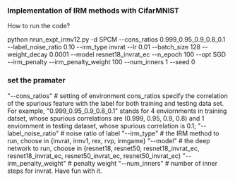 ### Implementation of IRM methods with CifarMNIST

How to run the code?

python nrun_expt_irmv12.py  -d SPCM --cons_ratios 0.999_0.95_0.9_0.8_0.1 --label_noise_ratio 0.10 --irm_type invrat  --lr 0.01 --batch_size 128 --weight_decay 0.0001 --model resnet18_invrat_ec --n_epoch 100  --opt SGD  --irm_penalty --irm_penalty_weight 100 --num_inners 1  --seed 0

### set the pramater
"--cons_ratios" # setting of environment 
cons_ratios specify the correlation of the spurious feature with the label for both training and testing data set.
For example,  "0.999_0.95_0.9_0.8_0.1" stands for 4 enviornments in training datset, whose spurious correlations are (0.999, 0.95, 0.9, 0.8) and 1 enviornment in testing dataset, whose spurious correlation is 0.1;
"--label_noise_ratio" # noise ratio of label
"--irm_type" # the IRM method to run, choose in {invrat, irmv1, rex, rvp, irmgame}
"--model" # the deep network to run, choose in {resnet18, resnet50, resnet18_invrat_ec, resnet18_invrat_ec, resnet50_invrat_ec, resnet50_invrat_ec}
"--irm_penalty_weight" # penalty weight
"--num_inners" # number of inner steps for invrat.
Have fun with it.
